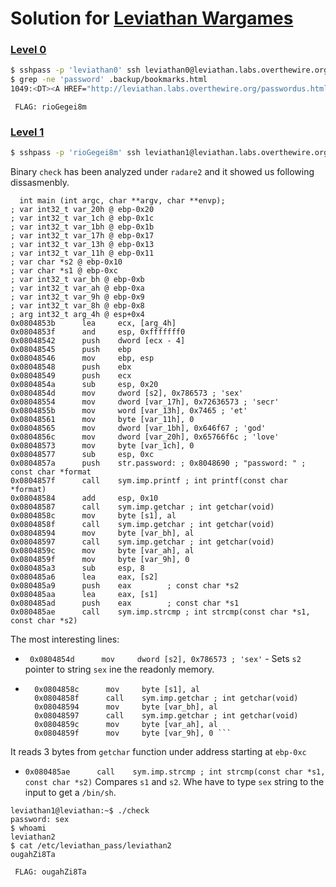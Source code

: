 # Solution for [Leviathan Wargames](http://overthewire.org/wargames/leviathan/)



### [Level 0](http://overthewire.org/wargames/leviathan/leviathan1.html)
```sh
$ sshpass -p 'leviathan0' ssh leviathan0@leviathan.labs.overthewire.org -p 2223
$ grep -ne 'password' .backup/bookmarks.html
1049:<DT><A HREF="http://leviathan.labs.overthewire.org/passwordus.html | This will be fixed later, the password for leviathan1 is rioGegei8m" ADD_DATE="1155384634" LAST_CHARSET="ISO-8859-1" ID="rdf:#$2wIU71">password to leviathan1</A>
```
``` FLAG: rioGegei8m```



### [Level 1](http://overthewire.org/wargames/leviathan/leviathan2.html)
```sh
$ sshpass -p 'rioGegei8m' ssh leviathan1@leviathan.labs.overthewire.org -p 2223
```

Binary `check` has been analyzed under `radare2` and it showed us following dissasmenbly.
```
  int main (int argc, char **argv, char **envp);
; var int32_t var_20h @ ebp-0x20
; var int32_t var_1ch @ ebp-0x1c
; var int32_t var_1bh @ ebp-0x1b
; var int32_t var_17h @ ebp-0x17
; var int32_t var_13h @ ebp-0x13
; var int32_t var_11h @ ebp-0x11
; var char *s2 @ ebp-0x10
; var char *s1 @ ebp-0xc
; var int32_t var_bh @ ebp-0xb
; var int32_t var_ah @ ebp-0xa
; var int32_t var_9h @ ebp-0x9
; var int32_t var_8h @ ebp-0x8
; arg int32_t arg_4h @ esp+0x4
0x0804853b      lea     ecx, [arg_4h]
0x0804853f      and     esp, 0xfffffff0
0x08048542      push    dword [ecx - 4]
0x08048545      push    ebp
0x08048546      mov     ebp, esp
0x08048548      push    ebx
0x08048549      push    ecx
0x0804854a      sub     esp, 0x20
0x0804854d      mov     dword [s2], 0x786573 ; 'sex'
0x08048554      mov     dword [var_17h], 0x72636573 ; 'secr'
0x0804855b      mov     word [var_13h], 0x7465 ; 'et'
0x08048561      mov     byte [var_11h], 0
0x08048565      mov     dword [var_1bh], 0x646f67 ; 'god'
0x0804856c      mov     dword [var_20h], 0x65766f6c ; 'love'
0x08048573      mov     byte [var_1ch], 0
0x08048577      sub     esp, 0xc
0x0804857a      push    str.password: ; 0x8048690 ; "password: " ; const char *format
0x0804857f      call    sym.imp.printf ; int printf(const char *format)
0x08048584      add     esp, 0x10
0x08048587      call    sym.imp.getchar ; int getchar(void)
0x0804858c      mov     byte [s1], al
0x0804858f      call    sym.imp.getchar ; int getchar(void)
0x08048594      mov     byte [var_bh], al
0x08048597      call    sym.imp.getchar ; int getchar(void)
0x0804859c      mov     byte [var_ah], al
0x0804859f      mov     byte [var_9h], 0
0x080485a3      sub     esp, 8
0x080485a6      lea     eax, [s2]
0x080485a9      push    eax        ; const char *s2
0x080485aa      lea     eax, [s1]
0x080485ad      push    eax        ; const char *s1
0x080485ae      call    sym.imp.strcmp ; int strcmp(const char *s1, const char *s2)
```

The most interesting lines:
* ``` 0x0804854d      mov     dword [s2], 0x786573 ; 'sex'``` - Sets `s2` pointer  to string `sex` ine the readonly memory. 


* ``` 0x08048587      call    sym.imp.getchar ; int getchar(void)
    0x0804858c      mov     byte [s1], al
    0x0804858f      call    sym.imp.getchar ; int getchar(void)
    0x08048594      mov     byte [var_bh], al
    0x08048597      call    sym.imp.getchar ; int getchar(void)
    0x0804859c      mov     byte [var_ah], al
    0x0804859f      mov     byte [var_9h], 0 ```
It reads 3 bytes from `getchar` function under address starting at `ebp-0xc`

* ``` 0x080485ae      call    sym.imp.strcmp ; int strcmp(const char *s1, const char *s2) ```
Compares `s1` and `s2`. Whe have to type `sex` string to the input to get a `/bin/sh`.

```
leviathan1@leviathan:~$ ./check 
password: sex
$ whoami
leviathan2
$ cat /etc/leviathan_pass/leviathan2       
ougahZi8Ta
```
``` FLAG: ougahZi8Ta```